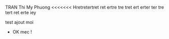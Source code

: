 TRAN Thi My Phuong
<<<<<<< Hretretertret
ret
ertre
tre
tret
ert
erter
ter
tre
tert
ret
erte
iey

test ajout moi
- OK mec !
